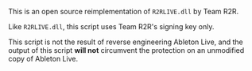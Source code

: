 This is an open source reimplementation of `R2RLIVE.dll` by Team R2R.

Like `R2RLIVE.dll`, this script uses Team R2R's signing key only.

This script is not the result of reverse engineering Ableton Live, and the output of this script **will not** circumvent the protection on an unmodified copy of Ableton Live.
